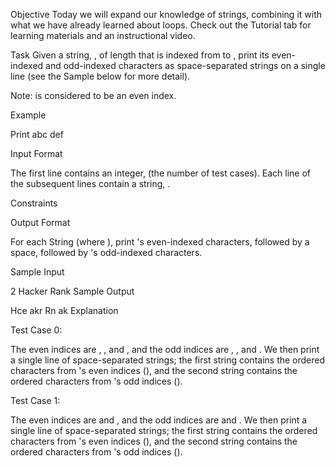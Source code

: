 Objective
Today we will expand our knowledge of strings, combining it with what we have already learned about loops. Check out the Tutorial tab for learning materials and an instructional video.

Task
Given a string, , of length that is indexed from to , print its even-indexed and odd-indexed characters as space-separated strings on a single line (see the Sample below for more detail).

Note: is considered to be an even index.

Example

Print abc def

Input Format

The first line contains an integer, (the number of test cases).
Each line of the subsequent lines contain a string, .

Constraints

Output Format

For each String (where ), print 's even-indexed characters, followed by a space, followed by 's odd-indexed characters.

Sample Input

2
Hacker
Rank
Sample Output

Hce akr
Rn ak
Explanation

Test Case 0:

The even indices are , , and , and the odd indices are , , and . We then print a single line of space-separated strings; the first string contains the ordered characters from 's even indices (), and the second string contains the ordered characters from 's odd indices ().

Test Case 1:

The even indices are and , and the odd indices are and . We then print a single line of space-separated strings; the first string contains the ordered characters from 's even indices (), and the second string contains the ordered characters from 's odd indices ().

